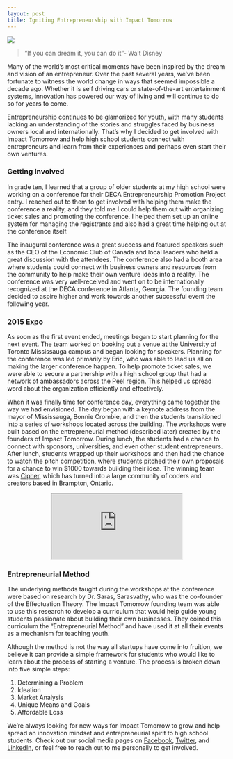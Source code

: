 ```yaml
---
layout: post
title: Igniting Entrepreneurship with Impact Tomorrow
---
```

![](https://media.licdn.com/mpr/mpr/AAEAAQAAAAAAAANjAAAAJGU0MjcyZDdhLTQ3ZWUtNDlmMi1hOWIxLTgzZWI0MjM4MWFkZQ.jpg)

  > “If you can dream it, you can do it”- Walt Disney

Many of the world’s most critical moments have been inspired by the dream and vision of an entrepreneur. Over the past several years, we’ve been fortunate to witness the world change in ways that seemed impossible a decade ago. Whether it is self driving cars or state-of-the-art entertainment systems, innovation has powered our way of living and will continue to do so for years to come. 

Entrepreneurship continues to be glamorized for youth, with many students lacking an understanding of the stories and struggles faced by business owners local and internationally. That’s why I decided to get involved with Impact Tomorrow and help high school students connect with entrepreneurs and learn from their experiences and perhaps even start their own ventures.


<!--excerpt-->

### Getting Involved
In grade ten, I learned that a group of older students at my high school were working on a conference for their DECA Entrepreneurship Promotion Project entry. I reached out to them to get involved with helping them make the conference a reality, and they told me I could help them out with organizing ticket sales and promoting the conference. I helped them set up an online system for managing the registrants and also had a great time helping out at the conference itself. 

The inaugural conference was a great success and featured speakers such as the CEO of the Economic Club of Canada and local leaders who held a great discussion with the attendees. The conference also had a booth area where students could connect with business owners and resources from the community to help make their own venture ideas into a reality. The conference was very well-received and went on to be internationally recognized at the DECA conference in Atlanta, Georgia. The founding team decided to aspire higher and work towards another successful event the following year.

### 2015 Expo
As soon as the first event ended, meetings began to start planning for the next event. The team worked on booking out a venue at the University of Toronto Mississauga campus and began looking for speakers. Planning for the conference was led primarily by Eric, who was able to lead us all on making the larger conference happen. To help promote ticket sales, we were able to secure a partnership with a high school group that had a network of ambassadors across the Peel region. This helped us spread word about the organization efficiently and effectively.

When it was finally time for conference day, everything came together the way we had envisioned. The day began with a keynote address from the mayor of Mississauga, Bonnie Crombie, and then the students transitioned into a series of workshops located across the building. The workshops were built based on the entrepreneurial method (described later) created by the founders of Impact Tomorrow. During lunch, the students had a chance to connect with sponsors, universities, and even other student entrepreneurs. After lunch, students wrapped up their workshops and then had the chance to watch the pitch competition, where students pitched their own proposals for a chance to win $1000 towards building their idea. The winning team was [Cipher](http://projectcipher.io/), which has turned into a large community of coders and creators based in Brampton, Ontario.

<center>
<iframe src="http://www.youtube.com/embed/H2VYj7JgTXA?color=white&theme=light"></iframe>
</center>

### Entrepreneurial Method
The underlying methods taught during the workshops at the conference were based on research by Dr. Saras, Sarasvathy, who was the co-founder of the Effectuation Theory. The Impact Tomorrow founding team was able to use this research to develop a curriculum that would help guide young students passionate about building their own businesses. They coined this curriculum the “Entrepreneurial Method” and have used it at all their events as a mechanism for teaching youth. 

Although the method is not the way all startups have come into fruition, we believe it can provide a simple framework for students who would like to learn about the process of starting a venture. The process is broken down into five simple steps:
1. Determining a Problem
2. Ideation
3. Market Analysis
4. Unique Means and Goals
5. Affordable Loss


We’re always looking for new ways for Impact Tomorrow to grow and help spread an innovation mindset and entrepreneurial spirit to high school students. Check out our social media pages on [Facebook](https://www.facebook.com/impacttomorrow), [Twitter](https://twitter.com/impacttomorrow), and [LinkedIn](https://www.linkedin.com/company/impact-tomorrow), or feel free to reach out to me personally to get involved.
